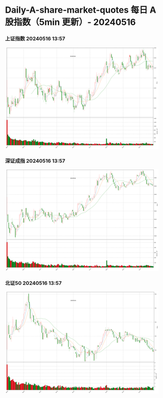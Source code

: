 
# Daily-A-share-market-quotes 每日 A 股指数（5min 更新）- 20240516

### 上证指数 20240516 13:57
![](./fig/2024/5/20240516-sh000001.png)

### 深证成指 20240516 13:57
![](./fig/2024/5/20240516-sz399001.png)

### 北证50 20240516 13:57
![](./fig/2024/5/20240516-bj899050.png)
